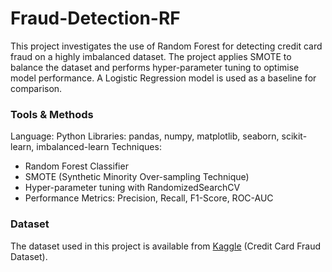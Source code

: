# Fraud-Detection-RF
This project investigates the use of Random Forest for detecting credit card fraud on a highly imbalanced dataset. The project applies SMOTE to balance the dataset and performs hyper-parameter tuning to optimise model performance. A Logistic Regression model is used as a baseline for comparison.

### Tools & Methods
Language: Python
Libraries: pandas, numpy, matplotlib, seaborn, scikit-learn, imbalanced-learn
Techniques:
- Random Forest Classifier
- SMOTE (Synthetic Minority Over-sampling Technique)
- Hyper-parameter tuning with RandomizedSearchCV
- Performance Metrics: Precision, Recall, F1-Score, ROC-AUC

### Dataset
The dataset used in this project is available from [Kaggle](https://www.kaggle.com/datasets/dhanushnarayananr/credit-card-fraud) (Credit Card Fraud Dataset).  
